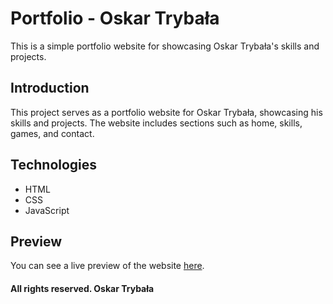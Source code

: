 # Portfolio - Oskar Trybała

This is a simple portfolio website for showcasing Oskar Trybała's skills and projects.

## Introduction
This project serves as a portfolio website for Oskar Trybała, showcasing his skills and projects. The website includes sections such as home, skills, games, and contact.

## Technologies
- HTML
- CSS
- JavaScript

## Preview
You can see a live preview of the website [here](#).

#### All rights reserved. Oskar Trybała
